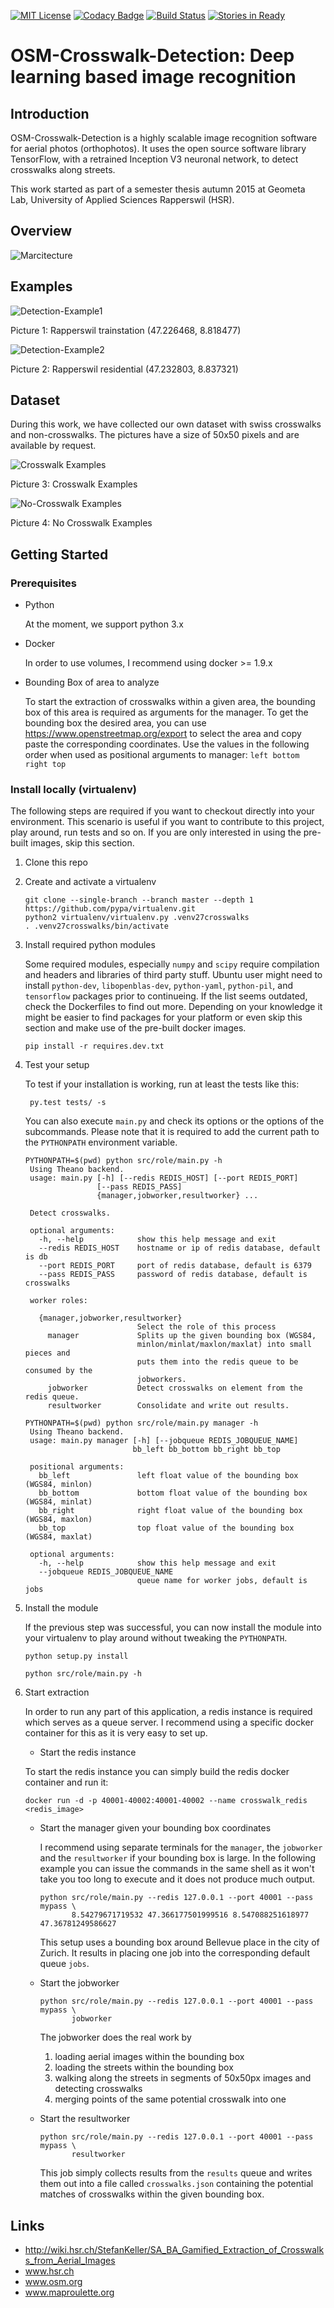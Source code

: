 [![MIT License](https://img.shields.io/badge/license-MIT-blue.svg)](LICENSE)
[![Codacy Badge](https://api.codacy.com/project/badge/grade/6d2ec33de73d4f929dfab6c0f186f1d7)](https://www.codacy.com/app/marcelhuberfoo/OSM-Crosswalk-Detection)
[![Build Status](https://travis-ci.org/geometalab/OSM-Crosswalk-Detection.svg?branch=tensorflow)](https://travis-ci.org/geometalab/OSM-Crosswalk-Detection)
[![Stories in Ready](https://badge.waffle.io/geometalab/OSM-Crosswalk-Detection.svg?label=ready&title=Ready)](http://waffle.io/geometalab/OSM-Crosswalk-Detection)


# OSM-Crosswalk-Detection: Deep learning based image recognition

## Introduction

OSM-Crosswalk-Detection is a highly scalable image recognition software for aerial photos (orthophotos). It uses the open source software library TensorFlow, with a retrained Inception V3 neuronal network, to detect crosswalks along streets.

This work started as part of a semester thesis autumn 2015 at Geometa Lab, University of Applied Sciences Rapperswil (HSR).

## Overview

![Marcitecture](http://s11.postimg.org/7bdx1cetf/SA_Overview_new.png)

## Examples
![Detection-Example1](imgs/preview_crosswalk_rappi2.png)

Picture 1: Rapperswil trainstation (47.226468, 8.818477)

![Detection-Example2](imgs/preview_crosswalk_rappi.png)

Picture 2: Rapperswil residential (47.232803, 8.837321)

## Dataset
During this work, we have collected our own dataset with swiss crosswalks and non-crosswalks. The pictures have a size of 50x50 pixels and are available by request.

![Crosswalk Examples](imgs/Zebrastreifen_examples.png)

Picture 3: Crosswalk Examples

![No-Crosswalk Examples](imgs/No_Zebrastreifen_examples.png)

Picture 4: No Crosswalk Examples

## Getting Started

### Prerequisites

- Python

  At the moment, we support python 3.x

- Docker

  In order to use volumes, I recommend using docker >= 1.9.x

- Bounding Box of area to analyze

  To start the extraction of crosswalks within a given area, the bounding box of this area is required as arguments for the manager. To get the bounding box the desired area, you can use https://www.openstreetmap.org/export to select the area and copy paste the corresponding coordinates. Use the values in the following order when used as positional arguments to manager: `left bottom right top`

### Install locally (virtualenv)

The following steps are required if you want to checkout directly into your environment. This scenario is useful if you want to contribute to this project, play around, run tests and so on. If you are only interested in using the pre-built images, skip this section.

1. Clone this repo

2. Create and activate a virtualenv

   ```
   git clone --single-branch --branch master --depth 1 https://github.com/pypa/virtualenv.git
   python2 virtualenv/virtualenv.py .venv27crosswalks
   . .venv27crosswalks/bin/activate
   ```

3. Install required python modules

   Some required modules, especially `numpy` and `scipy` require compilation and headers and libraries of third party stuff. Ubuntu user might need to install `python-dev`, `libopenblas-dev`, `python-yaml`, `python-pil`, and `tensorflow` packages prior to continueing. If the list seems outdated, check the Dockerfiles to find out more. Depending on your knowledge it might be easier to find packages for your platform or even skip this section and make use of the pre-built docker images.

   `pip install -r requires.dev.txt`

4. Test your setup

   To test if your installation is working, run at least the tests like this:

   ```
    py.test tests/ -s
   ```
   You can also execute `main.py` and check its options or the options of the subcommands. Please note that it is required to add the current path to the `PYTHONPATH` environment variable.
   ```
   PYTHONPATH=$(pwd) python src/role/main.py -h
    Using Theano backend.
    usage: main.py [-h] [--redis REDIS_HOST] [--port REDIS_PORT]
                   [--pass REDIS_PASS]
                   {manager,jobworker,resultworker} ...

    Detect crosswalks.

    optional arguments:
      -h, --help            show this help message and exit
      --redis REDIS_HOST    hostname or ip of redis database, default is db
      --port REDIS_PORT     port of redis database, default is 6379
      --pass REDIS_PASS     password of redis database, default is crosswalks

    worker roles:

      {manager,jobworker,resultworker}
                            Select the role of this process
        manager             Splits up the given bounding box (WGS84,
                            minlon/minlat/maxlon/maxlat) into small pieces and
                            puts them into the redis queue to be consumed by the
                            jobworkers.
        jobworker           Detect crosswalks on element from the redis queue.
        resultworker        Consolidate and write out results.
   ```

   ```
   PYTHONPATH=$(pwd) python src/role/main.py manager -h
    Using Theano backend.
    usage: main.py manager [-h] [--jobqueue REDIS_JOBQUEUE_NAME]
                           bb_left bb_bottom bb_right bb_top

    positional arguments:
      bb_left               left float value of the bounding box (WGS84, minlon)
      bb_bottom             bottom float value of the bounding box (WGS84, minlat)
      bb_right              right float value of the bounding box (WGS84, maxlon)
      bb_top                top float value of the bounding box (WGS84, maxlat)

    optional arguments:
      -h, --help            show this help message and exit
      --jobqueue REDIS_JOBQUEUE_NAME
                            queue name for worker jobs, default is jobs
   ```


5. Install the module

   If the previous step was successful, you can now install the module into your virtualenv to play around without tweaking the `PYTHONPATH`.

   ```
   python setup.py install
   ```
   ```
   python src/role/main.py -h
   ```

6. Start extraction

   In order to run any part of this application, a redis instance is required which serves as a queue server. I recommend using a specific docker container for this as it is very easy to set up.

   -  Start the redis instance

     To start the redis instance you can simply build the redis docker container and run it:

     ```
     docker run -d -p 40001-40002:40001-40002 --name crosswalk_redis <redis_image>
     ```

   - Start the manager given your bounding box coordinates

     I recommend using separate terminals for the `manager`, the `jobworker` and the `resultworker` if your bounding box is large. In the following example you can issue the commands in the same shell as it won't take you too long to execute and it does not produce much output.
     ```
     python src/role/main.py --redis 127.0.0.1 --port 40001 --pass mypass \
            8.54279671719532 47.366177501999516 8.547088251618977 47.36781249586627
     ```
     This setup uses a bounding box around Bellevue place in the city of Zurich. It results in placing one job into the corresponding default queue `jobs`.

   - Start the jobworker

     ```
     python src/role/main.py --redis 127.0.0.1 --port 40001 --pass mypass \
            jobworker
     ```
     The jobworker does the real work by

     1.  loading aerial images within the bounding box
     2.  loading the streets within the bounding box
     3.  walking along the streets in segments of 50x50px images and detecting crosswalks
     4.  merging points of the same potential crosswalk into one

   - Start the resultworker

     ```
     python src/role/main.py --redis 127.0.0.1 --port 40001 --pass mypass \
            resultworker
     ```
     This job simply collects results from the `results` queue and writes them out into a file called `crosswalks.json` containing the potential matches of crosswalks within the given bounding box.


## Links
- http://wiki.hsr.ch/StefanKeller/SA_BA_Gamified_Extraction_of_Crosswalks_from_Aerial_Images
- www.hsr.ch
- www.osm.org
- www.maproulette.org

